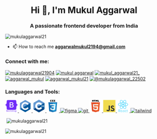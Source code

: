 <h1 align="center">Hi 👋, I'm Mukul Aggarwal</h1> 
<h3 align="center">A passionate frontend developer from India</h3>
 
<p align="left"> <img src="https://komarev.com/ghpvc/?username=mukulaggarwal21&label=Profile%20views&color=0e75b6&style=flat" alt="mukulaggarwal21" /> </p>

- 📫 How to reach me **aggarwalmukul2194@gmail.com** 

<h3 align="left">Connect with me:</h3>
<p align="left">
<a href="https://twitter.com/mukulaggarwal21904" target="blank"><img align="center" src="https://raw.githubusercontent.com/rahuldkjain/github-profile-readme-generator/master/src/images/icons/Social/twitter.svg" alt="mukulaggarwal21904" height="30" width="40" /></a>
<a href="https://linkedin.com/in/mukul aggarwal" target="blank"><img align="center" src="https://raw.githubusercontent.com/rahuldkjain/github-profile-readme-generator/master/src/images/icons/Social/linked-in-alt.svg" alt="mukul aggarwal" height="30" width="40" /></a>
<a href="https://instagram.com/mukul_aggarwal21_" target="blank"><img align="center" src="https://raw.githubusercontent.com/rahuldkjain/github-profile-readme-generator/master/src/images/icons/Social/instagram.svg" alt="mukul_aggarwal21_" height="30" width="40" /></a>
<a href="https://www.codechef.com/users/aggarwal_mukul" target="blank"><img align="center" src="https://cdn.jsdelivr.net/npm/simple-icons@3.1.0/icons/codechef.svg" alt="aggarwal_mukul" height="30" width="40" /></a>
<a href="https://www.leetcode.com/aggarwal_mukul21" target="blank"><img align="center" src="https://raw.githubusercontent.com/rahuldkjain/github-profile-readme-generator/master/src/images/icons/Social/leet-code.svg" alt="aggarwal_mukul21" height="30" width="40" /></a>
<a href="https://discord.gg/@mukulaggarwal_22502" target="blank"><img align="center" src="https://raw.githubusercontent.com/rahuldkjain/github-profile-readme-generator/master/src/images/icons/Social/discord.svg" alt="@mukulaggarwal_22502" height="30" width="40" /></a>
</p>

<h3 align="left">Languages and Tools:</h3>
<p align="left"> <a href="https://getbootstrap.com" target="_blank" rel="noreferrer"> <img src="https://raw.githubusercontent.com/devicons/devicon/master/icons/bootstrap/bootstrap-plain-wordmark.svg" alt="bootstrap" width="40" height="40"/> </a> <a href="https://www.cprogramming.com/" target="_blank" rel="noreferrer"> <img src="https://raw.githubusercontent.com/devicons/devicon/master/icons/c/c-original.svg" alt="c" width="40" height="40"/> </a> <a href="https://www.w3schools.com/cpp/" target="_blank" rel="noreferrer"> <img src="https://raw.githubusercontent.com/devicons/devicon/master/icons/cplusplus/cplusplus-original.svg" alt="cplusplus" width="40" height="40"/> </a> <a href="https://www.w3schools.com/css/" target="_blank" rel="noreferrer"> <img src="https://raw.githubusercontent.com/devicons/devicon/master/icons/css3/css3-original-wordmark.svg" alt="css3" width="40" height="40"/> </a> <a href="https://www.figma.com/" target="_blank" rel="noreferrer"> <img src="https://www.vectorlogo.zone/logos/figma/figma-icon.svg" alt="figma" width="40" height="40"/> </a> <a href="https://git-scm.com/" target="_blank" rel="noreferrer"> <img src="https://www.vectorlogo.zone/logos/git-scm/git-scm-icon.svg" alt="git" width="40" height="40"/> </a> <a href="https://www.w3.org/html/" target="_blank" rel="noreferrer"> <img src="https://raw.githubusercontent.com/devicons/devicon/master/icons/html5/html5-original-wordmark.svg" alt="html5" width="40" height="40"/> </a> <a href="https://developer.mozilla.org/en-US/docs/Web/JavaScript" target="_blank" rel="noreferrer"> <img src="https://raw.githubusercontent.com/devicons/devicon/master/icons/javascript/javascript-original.svg" alt="javascript" width="40" height="40"/> </a> <a href="https://reactjs.org/" target="_blank" rel="noreferrer"> <img src="https://raw.githubusercontent.com/devicons/devicon/master/icons/react/react-original-wordmark.svg" alt="react" width="40" height="40"/> </a> <a href="https://tailwindcss.com/" target="_blank" rel="noreferrer"> <img src="https://www.vectorlogo.zone/logos/tailwindcss/tailwindcss-icon.svg" alt="tailwind" width="40" height="40"/> </a> </p>

<p>&nbsp;<img align="center" src="https://github-readme-stats.vercel.app/api?username=mukulaggarwal21&show_icons=true&locale=en" alt="mukulaggarwal21" /></p>

<p><img align="center" src="https://github-readme-streak-stats.herokuapp.com/?user=mukulaggarwal21&" alt="mukulaggarwal21" /></p>
